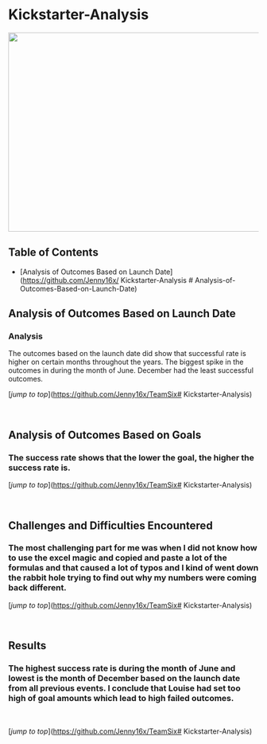 # Kickstarter-Analysis

<img src="./resources/images/ kickstarter-logo.jpeg" width="1200" height="400">

## Table of Contents
- [Analysis of Outcomes Based on Launch Date](https://github.com/Jenny16x/ Kickstarter-Analysis # Analysis-of-Outcomes-Based-on-Launch-Date)


## Analysis of Outcomes Based on Launch Date

### Analysis
The outcomes based on the launch date did show that successful rate is higher on certain months throughout the years. The biggest spike in the outcomes in during the month of June. December had the least successful outcomes. <br>

[*jump to top*](https://github.com/Jenny16x/TeamSix# Kickstarter-Analysis)

<br>

## Analysis of Outcomes Based on Goals

### The success rate shows that the lower the goal, the higher the success rate is.

[*jump to top*](https://github.com/Jenny16x/TeamSix# Kickstarter-Analysis)

<br>

## Challenges and Difficulties Encountered

### The most challenging part for me was when I did not know how to use the excel magic and copied and paste a lot of the formulas and that caused a lot of typos and I kind of went down the rabbit hole trying to find out why my numbers were coming back different.

[*jump to top*](https://github.com/Jenny16x/TeamSix# Kickstarter-Analysis)

<br>


## Results

### The highest success rate is during the month of June and lowest is the month of December based on the launch date from all previous events. I conclude that Louise had set too high of goal amounts which lead to high failed outcomes.
<br>

[*jump to top*](https://github.com/Jenny16x/TeamSix# Kickstarter-Analysis)

